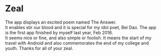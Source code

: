 # Zeal
The app displays an excited poem named The Answer.  
It enables stir our blood and it is special for my idol poet, Bei Dao. 
The app is the first app finished by myself last year, Feb 2016.  
It seems nice or fine, and also simple or foolish. 
It means the start of my travel with Android and also commemorates the end of my college and youth.
Thanks for all of your zeal.
